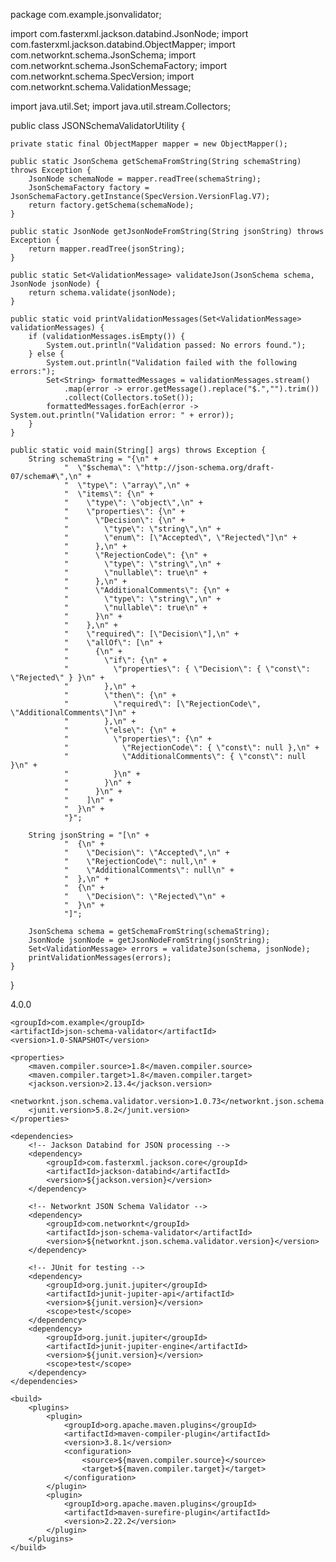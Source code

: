 package com.example.jsonvalidator;

import com.fasterxml.jackson.databind.JsonNode;
import com.fasterxml.jackson.databind.ObjectMapper;
import com.networknt.schema.JsonSchema;
import com.networknt.schema.JsonSchemaFactory;
import com.networknt.schema.SpecVersion;
import com.networknt.schema.ValidationMessage;

import java.util.Set;
import java.util.stream.Collectors;

public class JSONSchemaValidatorUtility {

    private static final ObjectMapper mapper = new ObjectMapper();

    public static JsonSchema getSchemaFromString(String schemaString) throws Exception {
        JsonNode schemaNode = mapper.readTree(schemaString);
        JsonSchemaFactory factory = JsonSchemaFactory.getInstance(SpecVersion.VersionFlag.V7);
        return factory.getSchema(schemaNode);
    }

    public static JsonNode getJsonNodeFromString(String jsonString) throws Exception {
        return mapper.readTree(jsonString);
    }

    public static Set<ValidationMessage> validateJson(JsonSchema schema, JsonNode jsonNode) {
        return schema.validate(jsonNode);
    }

    public static void printValidationMessages(Set<ValidationMessage> validationMessages) {
        if (validationMessages.isEmpty()) {
            System.out.println("Validation passed: No errors found.");
        } else {
            System.out.println("Validation failed with the following errors:");
            Set<String> formattedMessages = validationMessages.stream()
                .map(error -> error.getMessage().replace("$.","").trim())
                .collect(Collectors.toSet());
            formattedMessages.forEach(error -> System.out.println("Validation error: " + error));
        }
    }

    public static void main(String[] args) throws Exception {
        String schemaString = "{\n" +
                "  \"$schema\": \"http://json-schema.org/draft-07/schema#\",\n" +
                "  \"type\": \"array\",\n" +
                "  \"items\": {\n" +
                "    \"type\": \"object\",\n" +
                "    \"properties\": {\n" +
                "      \"Decision\": {\n" +
                "        \"type\": \"string\",\n" +
                "        \"enum\": [\"Accepted\", \"Rejected\"]\n" +
                "      },\n" +
                "      \"RejectionCode\": {\n" +
                "        \"type\": \"string\",\n" +
                "        \"nullable\": true\n" +
                "      },\n" +
                "      \"AdditionalComments\": {\n" +
                "        \"type\": \"string\",\n" +
                "        \"nullable\": true\n" +
                "      }\n" +
                "    },\n" +
                "    \"required\": [\"Decision\"],\n" +
                "    \"allOf\": [\n" +
                "      {\n" +
                "        \"if\": {\n" +
                "          \"properties\": { \"Decision\": { \"const\": \"Rejected\" } }\n" +
                "        },\n" +
                "        \"then\": {\n" +
                "          \"required\": [\"RejectionCode\", \"AdditionalComments\"]\n" +
                "        },\n" +
                "        \"else\": {\n" +
                "          \"properties\": {\n" +
                "            \"RejectionCode\": { \"const\": null },\n" +
                "            \"AdditionalComments\": { \"const\": null }\n" +
                "          }\n" +
                "        }\n" +
                "      }\n" +
                "    ]\n" +
                "  }\n" +
                "}";

        String jsonString = "[\n" +
                "  {\n" +
                "    \"Decision\": \"Accepted\",\n" +
                "    \"RejectionCode\": null,\n" +
                "    \"AdditionalComments\": null\n" +
                "  },\n" +
                "  {\n" +
                "    \"Decision\": \"Rejected\"\n" +
                "  }\n" +
                "]";

        JsonSchema schema = getSchemaFromString(schemaString);
        JsonNode jsonNode = getJsonNodeFromString(jsonString);
        Set<ValidationMessage> errors = validateJson(schema, jsonNode);
        printValidationMessages(errors);
    }
}

<project xmlns="http://maven.apache.org/POM/4.0.0"
         xmlns:xsi="http://www.w3.org/2001/XMLSchema-instance"
         xsi:schemaLocation="http://maven.apache.org/POM/4.0.0 http://maven.apache.org/xsd/maven-4.0.0.xsd">
    <modelVersion>4.0.0</modelVersion>

    <groupId>com.example</groupId>
    <artifactId>json-schema-validator</artifactId>
    <version>1.0-SNAPSHOT</version>

    <properties>
        <maven.compiler.source>1.8</maven.compiler.source>
        <maven.compiler.target>1.8</maven.compiler.target>
        <jackson.version>2.13.4</jackson.version>
        <networknt.json.schema.validator.version>1.0.73</networknt.json.schema.validator.version>
        <junit.version>5.8.2</junit.version>
    </properties>

    <dependencies>
        <!-- Jackson Databind for JSON processing -->
        <dependency>
            <groupId>com.fasterxml.jackson.core</groupId>
            <artifactId>jackson-databind</artifactId>
            <version>${jackson.version}</version>
        </dependency>

        <!-- Networknt JSON Schema Validator -->
        <dependency>
            <groupId>com.networknt</groupId>
            <artifactId>json-schema-validator</artifactId>
            <version>${networknt.json.schema.validator.version}</version>
        </dependency>

        <!-- JUnit for testing -->
        <dependency>
            <groupId>org.junit.jupiter</groupId>
            <artifactId>junit-jupiter-api</artifactId>
            <version>${junit.version}</version>
            <scope>test</scope>
        </dependency>
        <dependency>
            <groupId>org.junit.jupiter</groupId>
            <artifactId>junit-jupiter-engine</artifactId>
            <version>${junit.version}</version>
            <scope>test</scope>
        </dependency>
    </dependencies>

    <build>
        <plugins>
            <plugin>
                <groupId>org.apache.maven.plugins</groupId>
                <artifactId>maven-compiler-plugin</artifactId>
                <version>3.8.1</version>
                <configuration>
                    <source>${maven.compiler.source}</source>
                    <target>${maven.compiler.target}</target>
                </configuration>
            </plugin>
            <plugin>
                <groupId>org.apache.maven.plugins</groupId>
                <artifactId>maven-surefire-plugin</artifactId>
                <version>2.22.2</version>
            </plugin>
        </plugins>
    </build>
</project>

